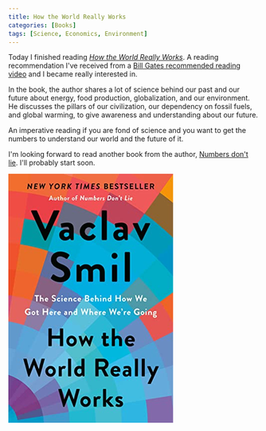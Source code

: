 ```yaml
---
title: How the World Really Works
categories: [Books]
tags: [Science, Economics, Environment]
---
```


Today I finished reading *[How the World Really Works](/book/how-the-world-really-works)*. A reading recommendation I've received from a [Bill Gates recommended reading video](https://www.youtube.com/watch?v=ksImBkJNQt8) and I became really interested in.

In the book, the author shares a lot of science behind our past and our future about energy, food production, globalization, and our environment. He discusses the pillars of our civilization, our dependency on fossil fuels, and global warming, to give awareness and understanding about our future.

An imperative reading if you are fond of science and you want to get the numbers to understand our world and the future of it.

I'm looking forward to read another book from the author, [Numbers don't lie](https://www.goodreads.com/book/show/50705179-numbers-don-t-lie). I'll probably start soon.

![How the World Really Works book cover](/images/book-cover/how-the-world-really-works-vaclav-smil.jpg)